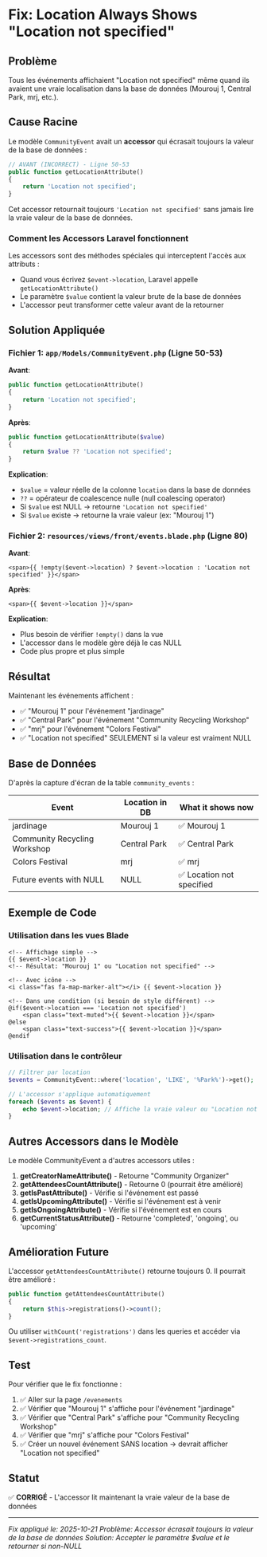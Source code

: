 # Fix: Location Always Shows "Location not specified"

## Problème
Tous les événements affichaient "Location not specified" même quand ils avaient une vraie localisation dans la base de données (Mourouj 1, Central Park, mrj, etc.).

## Cause Racine
Le modèle `CommunityEvent` avait un **accessor** qui écrasait toujours la valeur de la base de données :

```php
// AVANT (INCORRECT) - Ligne 50-53
public function getLocationAttribute()
{
    return 'Location not specified';
}
```

Cet accessor retournait toujours `'Location not specified'` sans jamais lire la vraie valeur de la base de données.

### Comment les Accessors Laravel fonctionnent

Les accessors sont des méthodes spéciales qui interceptent l'accès aux attributs :
- Quand vous écrivez `$event->location`, Laravel appelle `getLocationAttribute()`
- Le paramètre `$value` contient la valeur brute de la base de données
- L'accessor peut transformer cette valeur avant de la retourner

## Solution Appliquée

### Fichier 1: `app/Models/CommunityEvent.php` (Ligne 50-53)

**Avant**:
```php
public function getLocationAttribute()
{
    return 'Location not specified';
}
```

**Après**:
```php
public function getLocationAttribute($value)
{
    return $value ?? 'Location not specified';
}
```

**Explication**:
- `$value` = valeur réelle de la colonne `location` dans la base de données
- `??` = opérateur de coalescence nulle (null coalescing operator)
- Si `$value` est NULL → retourne `'Location not specified'`
- Si `$value` existe → retourne la vraie valeur (ex: "Mourouj 1")

### Fichier 2: `resources/views/front/events.blade.php` (Ligne 80)

**Avant**:
```blade
<span>{{ !empty($event->location) ? $event->location : 'Location not specified' }}</span>
```

**Après**:
```blade
<span>{{ $event->location }}</span>
```

**Explication**:
- Plus besoin de vérifier `!empty()` dans la vue
- L'accessor dans le modèle gère déjà le cas NULL
- Code plus propre et plus simple

## Résultat

Maintenant les événements affichent :
- ✅ "Mourouj 1" pour l'événement "jardinage"
- ✅ "Central Park" pour l'événement "Community Recycling Workshop"
- ✅ "mrj" pour l'événement "Colors Festival"
- ✅ "Location not specified" SEULEMENT si la valeur est vraiment NULL

## Base de Données

D'après la capture d'écran de la table `community_events` :

| Event | Location in DB | What it shows now |
|-------|---------------|-------------------|
| jardinage | Mourouj 1 | ✅ Mourouj 1 |
| Community Recycling Workshop | Central Park | ✅ Central Park |
| Colors Festival | mrj | ✅ mrj |
| Future events with NULL | NULL | ✅ Location not specified |

## Exemple de Code

### Utilisation dans les vues Blade

```blade
<!-- Affichage simple -->
{{ $event->location }}
<!-- Résultat: "Mourouj 1" ou "Location not specified" -->

<!-- Avec icône -->
<i class="fas fa-map-marker-alt"></i> {{ $event->location }}

<!-- Dans une condition (si besoin de style différent) -->
@if($event->location === 'Location not specified')
    <span class="text-muted">{{ $event->location }}</span>
@else
    <span class="text-success">{{ $event->location }}</span>
@endif
```

### Utilisation dans le contrôleur

```php
// Filtrer par location
$events = CommunityEvent::where('location', 'LIKE', '%Park%')->get();

// L'accessor s'applique automatiquement
foreach ($events as $event) {
    echo $event->location; // Affiche la vraie valeur ou "Location not specified"
}
```

## Autres Accessors dans le Modèle

Le modèle CommunityEvent a d'autres accessors utiles :

1. **getCreatorNameAttribute()** - Retourne "Community Organizer"
2. **getAttendeesCountAttribute()** - Retourne 0 (pourrait être amélioré)
3. **getIsPastAttribute()** - Vérifie si l'événement est passé
4. **getIsUpcomingAttribute()** - Vérifie si l'événement est à venir
5. **getIsOngoingAttribute()** - Vérifie si l'événement est en cours
6. **getCurrentStatusAttribute()** - Retourne 'completed', 'ongoing', ou 'upcoming'

## Amélioration Future

L'accessor `getAttendeesCountAttribute()` retourne toujours 0. Il pourrait être amélioré :

```php
public function getAttendeesCountAttribute()
{
    return $this->registrations()->count();
}
```

Ou utiliser `withCount('registrations')` dans les queries et accéder via `$event->registrations_count`.

## Test

Pour vérifier que le fix fonctionne :

1. ✅ Aller sur la page `/evenements`
2. ✅ Vérifier que "Mourouj 1" s'affiche pour l'événement "jardinage"
3. ✅ Vérifier que "Central Park" s'affiche pour "Community Recycling Workshop"
4. ✅ Vérifier que "mrj" s'affiche pour "Colors Festival"
5. ✅ Créer un nouvel événement SANS location → devrait afficher "Location not specified"

## Statut
✅ **CORRIGÉ** - L'accessor lit maintenant la vraie valeur de la base de données

---
*Fix appliqué le: 2025-10-21*
*Problème: Accessor écrasait toujours la valeur de la base de données*
*Solution: Accepter le paramètre $value et le retourner si non-NULL*
